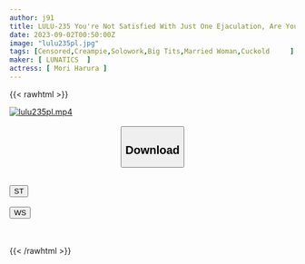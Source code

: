 ```yaml
---
author: j91
title: LULU-235 You're Not Satisfied With Just One Ejaculation, Are You...?My Pregnant Wife Is Right By My Side, But She's A Busty Mama Friend Who Keeps Pulling Out With Her Close Whispers And Dirty Talk Is A Master Of Chasing Saaya Kirijo
date: 2023-09-02T00:50:00Z
image: "lulu235pl.jpg"
tags: [Censored,Creampie,Solowork,Big Tits,Married Woman,Cuckold	 ]
maker: [ LUNATICS  ]
actress: [ Mori Harura ]
---
```



{{< rawhtml >}}

<div class="video" data-videoid="yrgeMgQ4z3t1Lo6">
    <a href="javascript:;">
        <img src="https://my.j91.asia/posts/lulu235pl/lulu235pl.jpg" width="WIDTH" height="HEIGHT" alt="lulu235pl.mp4" loading="lazy">
    </a>
</div>

<script type="text/javascript" src="https://j91.asia/asset/on-demand-st.js"></script>

<br>
  <link rel="stylesheet" href="https://j91.asia/asset/bs5.css">
  
  <center>
  <button class="btn btn-primary" type="button" data-bs-toggle="collapse" data-bs-target=".multi-collapse" aria-expanded="false" aria-controls="multiCollapseExample1 multiCollapseExample2"><h2>Download</h2></button></center>
</p>
<div class="row">
  <div class="col">
    <div class="collapse multi-collapse" id="multiCollapseExample1">
      <div class="card card-body">
	      	      <br>
<div class="buttons">  
<a href="https://streamtape.to/v/yrgeMgQ4z3t1Lo6"><button class="btn-hover color-3"><i class="fa fa-download"></i> ST</button></a></div>
    </div>
  </div>
</div>
  <div class="col">
    <div class="collapse multi-collapse" id="multiCollapseExample2">
      <div class="card card-body">
	      <br>
<div class="buttons">
    <a href="https://wolfstream.tv/eea5946n7xly"><button class="btn-hover color-9"><i class="fa fa-download"></i> WS</button></a></div>
<br><br>
      </div>
    </div>
  </div>
</div>

{{< /rawhtml >}}